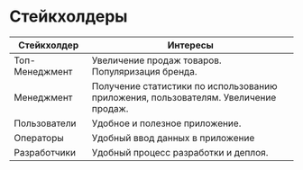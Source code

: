 # Стейкхолдеры

| Стейкхолдер | Интересы |
|---|---|
| Топ-Менеджмент | Увеличение продаж товаров. Популяризация бренда. |
| Менеджмент | Получение статистики по использованию приложения, пользователям. Увеличение продаж. |
| Пользователи | Удобное и полезное приложение. |
| Операторы | Удобный ввод данных в приложение |
| Разработчики | Удобный процесс разработки и деплоя. |